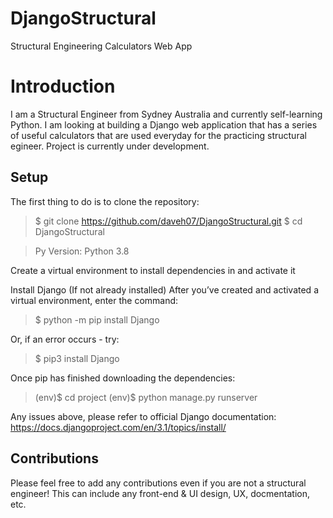 # DjangoStructural
Structural Engineering Calculators Web App

# Introduction
I am a Structural Engineer from Sydney Australia and currently self-learning Python. 
I am looking at building a Django web application that has a series of useful calculators that are used everyday for the practicing structural egineer. Project is currently under development. 

## Setup
The first thing to do is to clone the repository:

> $ git clone https://github.com/daveh07/DjangoStructural.git
> $ cd DjangoStructural

> Py Version: Python 3.8

Create a virtual environment to install dependencies in and activate it


Install Django (If not already installed)
After you’ve created and activated a virtual environment, enter the command:

> $ python -m pip install Django

Or, if an error occurs - try:
> $ pip3 install Django

Once pip has finished downloading the dependencies:

> (env)$ cd project
> (env)$ python manage.py runserver

Any issues above, please refer to official Django documentation: https://docs.djangoproject.com/en/3.1/topics/install/

## Contributions
Please feel free to add any contributions even if you are not a structural engineer! This can include any front-end & UI design, UX, docmentation, etc.
